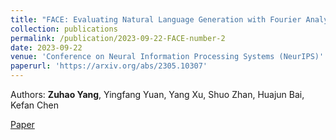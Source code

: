 ```yaml
---
title: "FACE: Evaluating Natural Language Generation with Fourier Analysis of Cross-Entropy"
collection: publications
permalink: /publication/2023-09-22-FACE-number-2
date: 2023-09-22
venue: 'Conference on Neural Information Processing Systems (NeurIPS)'
paperurl: 'https://arxiv.org/abs/2305.10307'
---
```


Authors: **Zuhao Yang**, Yingfang Yuan, Yang Xu, Shuo Zhan, Huajun Bai, Kefan Chen

[Paper](https://arxiv.org/abs/2305.10307)
